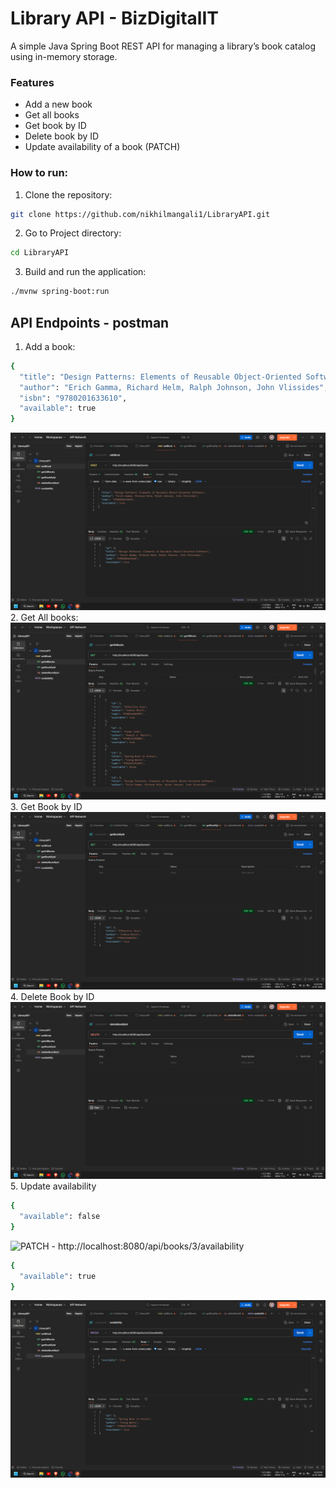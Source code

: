 # Library API - BizDigitalIT
A simple Java Spring Boot REST API for managing a library’s book catalog using in-memory storage.
### Features
- Add a new book
- Get all books
- Get book by ID
- Delete book by ID
- Update availability of a book (PATCH)

### How to run:
1. Clone the repository:
```bash
git clone https://github.com/nikhilmangali1/LibraryAPI.git
```
2. Go to Project directory:
```bash
cd LibraryAPI
```
3. Build and run the application:
```bash
./mvnw spring-boot:run
```

## API Endpoints - postman
1. Add a book:
```bash
{
  "title": "Design Patterns: Elements of Reusable Object-Oriented Software",
  "author": "Erich Gamma, Richard Helm, Ralph Johnson, John Vlissides",
  "isbn": "9780201633610",
  "available": true
}
```
![POST - http://localhost:8080/api/books](/images/addBook.png)
2. Get All books:
![GET - http://localhost:8080/api/books](/images/getAllBooks.png)
3. Get Book by ID
![Get - http://localhost:8080/api/books/1](/images/getBookById.png)
4. Delete Book by ID
![DELETE - http://localhost:8080/api/books/4](/images/delete.png)
5. Update availability
```bash
{
  "available": false
}
```
![PATCH - http://localhost:8080/api/books/3/availability](/images/availability1.png)
```bash
{
  "available": true
}
```
![PATCH - http://localhost:8080/api/books/3/availability](/images/availability.png)
